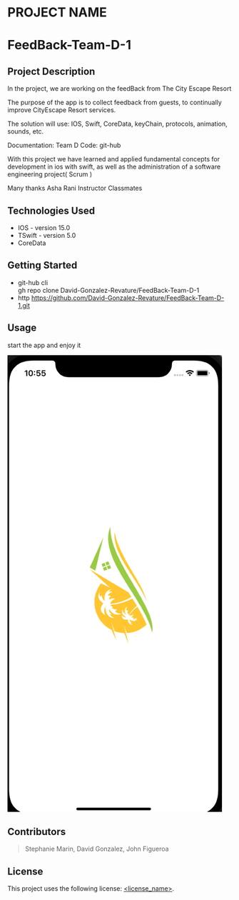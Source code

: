 
# PROJECT NAME
# FeedBack-Team-D-1
## Project Description

In the project, we are working on the feedBack from The City Escape Resort

The purpose of the app is to collect feedback from guests, to continually improve CityEscape Resort services.

The solution will use:
IOS, Swift, CoreData, keyChain, protocols, animation, sounds, etc.

Documentation: Team D 
Code:   git-hub 
  
With this project we have learned and applied fundamental concepts for development in ios with swift, as well as the administration of a software engineering project( Scrum )

Many thanks
Asha Rani Instructor
Classmates


## Technologies Used

* IOS - version 15.0
* TSwift - version 5.0
* CoreData  

 

## Getting Started
* git-hub cli   
gh repo clone David-Gonzalez-Revature/FeedBack-Team-D-1
* http
https://github.com/David-Gonzalez-Revature/FeedBack-Team-D-1.git

## Usage

start the app and enjoy it

![app icon](https://github.com/David-Gonzalez-Revature/FeedBack-Team-D-1/blob/main/Screen%20Shot%202022-03-30%20at%2010.55.01%20AM.png)
## Contributors

> Stephanie Marin, David Gonzalez, John Figueroa

## License

This project uses the following license: [<license_name>](<link>).
